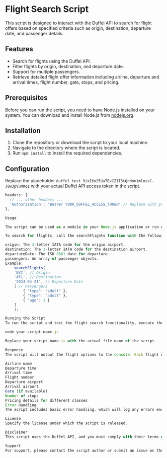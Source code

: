 # Flight Search Script

This script is designed to interact with the Duffel API to search for flight offers based on specified criteria such as origin, destination, departure date, and passenger details.

## Features

- Search for flights using the Duffel API.
- Filter flights by origin, destination, and departure date.
- Support for multiple passengers.
- Retrieve detailed flight offer information including airline, departure and arrival times, flight number, gate, stops, and pricing.

## Prerequisites

Before you can run the script, you need to have Node.js installed on your system. You can download and install Node.js from [nodejs.org](https://nodejs.org/).

## Installation

1. Clone the repository or download the script to your local machine.
2. Navigate to the directory where the script is located.
3. Run `npm install` to install the required dependencies.

## Configuration

Replace the placeholder `duffel_test_9ixI6o25Ua7EvCZ1TStQnNonimlussC-J8w3pVuMRqI` with your actual Duffel API access token in the script.

```javascript
headers: { 
  // ... other headers ...
  'Authorization': 'Bearer YOUR_DUFFEL_ACCESS_TOKEN' // Replace with your actual token
},

Usage

The script can be used as a module in your Node.js application or run directly for testing purposes.

To search for flights, call the searchFlights function with the following parameters:

origin: The 3-letter IATA code for the origin airport.
destination: The 3-letter IATA code for the destination airport.
departureDate: The ISO 8601 date for departure.
passengers: An array of passenger objects.
Example:
    searchFlights(
    'NYC', // Origin
    'ATL', // Destination
    '2024-04-21', // Departure Date
    [ // Passengers
        { "type": "adult" },
        { "type": "adult" },
        { "age": 1 }
    ]
    );

Running the Script
To run the script and test the flight search functionality, execute the following command in the terminal:

node your-script-name.js

Replace your-script-name.js with the actual file name of the script.

Response
The script will output the flight options to the console. Each flight option will include:

Airline name
Departure time
Arrival time
Flight number
Departure airport
Arrival airport
Gate (if available)
Number of stops
Pricing details for different classes
Error Handling
The script includes basic error handling, which will log any errors encountered during the API request to the console.

License
Specify the license under which the script is released.

Disclaimer
This script uses the Duffel API, and you must comply with their terms of service. The author of this script is not affiliated with Duffel.

Support
For support, please contact the script author or submit an issue on the repository page.




